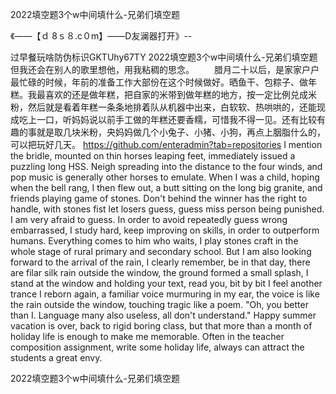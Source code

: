 2022填空题3个w中间填什么-兄弟们填空题

《——【ｄ 8ｓ８.c０m】——D友澜器打开》--

过早餐玩啥防伪标识GKTUhy67TY
2022填空题3个w中间填什么-兄弟们填空题但我还会在别人的歌里想他，用我粘稠的思念。
　　腊月二十以后，是家家户户最忙碌的时候，年前的准备工作大部份在这个时候做好。晒鱼干、包粽子、做年糕。我最喜欢的还是做年糕，把自家的米带到做年糕的地方，按一定比例兑成米粉，然后就是看着年糕一条条地排着队从机器中出来，白软软、热哄哄的，还能现成吃上一口，听妈妈说以前手工做的年糕还要香糯，可惜我不得一见。还有比较有趣的事就是取几块米粉，央妈妈做几个小兔子、小猪、小狗，再点上胭脂什么的，可以把玩好几天。
https://github.com/enteradmin?tab=repositories
I mention the bridle, mounted on thin horses leaping feet, immediately issued a puzzling long HSS.
Neigh spreading into the distance to the four winds, and pop music is generally other horses to emulate.
When I was a child, hoping when the bell rang, I then flew out, a butt sitting on the long big granite, and friends playing game of stones.
Don't behind the winner has the right to handle, with stones fist let losers guess, guess miss person being punished.
I am very afraid to guess.
In order to avoid repeatedly guess wrong embarrassed, I study hard, keep improving on skills, in order to outperform humans.
Everything comes to him who waits, I play stones craft in the whole stage of rural primary and secondary school.
But I am also looking forward to the arrival of the rain, I clearly remember, be in that day, there are filar silk rain outside the window, the ground formed a small splash, I stand at the window and holding your text, read you, bit by bit I feel another trance I reborn again, a familiar voice murmuring in my ear, the voice is like the rain outside the window, touching tragic like a poem.
"Oh, you better than I.
Language many also useless, all don't understand."
Happy summer vacation is over, back to rigid boring class, but that more than a month of holiday life is enough to make me memorable.
Often in the teacher composition assignment, write some holiday life, always can attract the students a great envy.




2022填空题3个w中间填什么-兄弟们填空题
